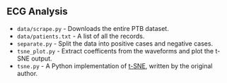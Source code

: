 ## ECG Analysis
* `data/scrape.py` - Downloads the entire PTB dataset.
* `data/patients.txt` - A list of all the records.
* `separate.py` - Split the data into positive cases and negative cases.
* `tsne_plot.py` - Extract coefficents from the waveforms and plot the t-SNE output.
* `tsne.py` - A Python implementation of [t-SNE](https://lvdmaaten.github.io/tsne/), written by the original author.
